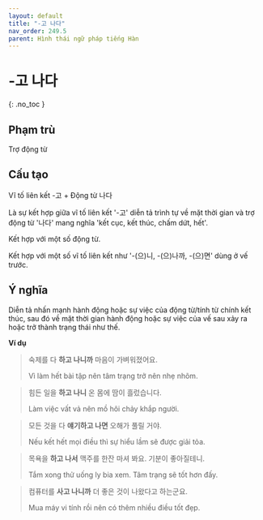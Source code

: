 ```yaml
---
layout: default
title: "-고 나다"
nav_order: 249.5
parent: Hình thái ngữ pháp tiếng Hàn
---
```


# -고 나다
{: .no_toc }

## Phạm trù

Trợ động từ

## Cấu tạo

Vĩ tố liên kết -고 + Động từ 나다

Là sự kết hợp giữa vĩ tố liên kết '-고' diễn tả trình tự về mặt thời gian và trợ động từ '나다' mang nghĩa 'kết cục, kết thúc, chấm dứt, hết'.

Kết hợp với một số động từ.

Kết hợp với một số vĩ tố liên kết như '-(으)니, -(으)나까, -(으)면' dùng ở vế trước.

## Ý nghĩa

Diễn tả nhấn mạnh hành động hoặc sự việc của động từ/tính từ chính kết thúc, sau đó về mặt thời gian hành động hoặc sự việc của vế sau xảy ra hoặc trở thành trạng thái như thế.

**Ví dụ**

> 숙제를 다 **하고 나니까** 마음이 가벼워졌어요.
>
> Vì làm hết bài tập nên tâm trạng trở nên nhẹ nhõm.

> 힘든 일을 **하고 나니** 온 몸에 땀이 흘렀습니다.
>
> Làm việc vất vả nên mồ hôi chảy khắp người.

> 모든 것을 다 **얘기하고 나면** 오해가 풀릴 거야.
>
> Nếu kết hết mọi điều thì sự hiểu lầm sẽ được giải tỏa.

> 목욕을 **하고 나서** 맥주를 한잔 마셔 봐요. 기분이 좋아질테니.
>
> Tắm xong thử uống ly bia xem. Tâm trạng sẽ tốt hơn đấy.

> 컴퓨터를 **사고 나니까** 더 좋은 것이 나왔다고 하는군요.
>
> Mua máy vi tính rồi nên có thêm nhiều điều tốt đẹp.